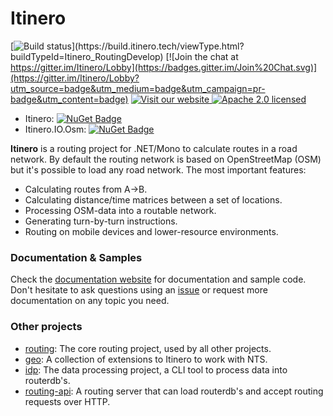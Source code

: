#  Itinero

[![Build status](http://build.itinero.tech:8080/app/rest/builds/buildType:(id:Itinero_RoutingDevelop)/statusIcon)](https://build.itinero.tech/viewType.html?buildTypeId=Itinero_RoutingDevelop)
[![Join the chat at https://gitter.im/Itinero/Lobby](https://badges.gitter.im/Join%20Chat.svg)](https://gitter.im/Itinero/Lobby?utm_source=badge&utm_medium=badge&utm_campaign=pr-badge&utm_content=badge)
[![Visit our website](https://img.shields.io/badge/website-itinero.tech-020031.svg) ](http://www.itinero.tech/)
[![Apache 2.0 licensed](https://img.shields.io/badge/license-Apache%202.0-blue.svg)](https://github.com/itinero/routing/blob/develop/LICENSE.md)

- Itinero: [![NuGet Badge](https://buildstats.info/nuget/Itinero)](https://www.nuget.org/packages/Itinero/)
- Itinero.IO.Osm: [![NuGet Badge](https://buildstats.info/nuget/Itinero.IO.Osm)](https://www.nuget.org/packages/Itinero.IO.Osm/)

**Itinero** is a routing project for .NET/Mono to calculate routes in a road network. By default the routing network is based on OpenStreetMap (OSM) but it's possible to load any road network. The most important features:

- Calculating routes from A->B.
- Calculating distance/time matrices between a set of locations.
- Processing OSM-data into a routable network.
- Generating turn-by-turn instructions.
- Routing on mobile devices and lower-resource environments.

### Documentation & Samples

Check the [documentation website](http://docs.itinero.tech/docs/index.html) for documentation and sample code. Don't hesitate to ask questions using an [issue](https://github.com/itinero/routing/issues) or request more documentation on any topic you need.

### Other projects

- [routing](https://github.com/itinero/routing): The core routing project, used by all other projects.
- [geo](https://github.com/itinero/geo): A collection of extensions to Itinero to work with NTS.
- [idp](https://github.com/itinero/idp): The data processing project, a CLI tool to process data into routerdb's.
- [routing-api](https://github.com/itinero/routing-api): A routing server that can load routerdb's and accept routing requests over HTTP.

